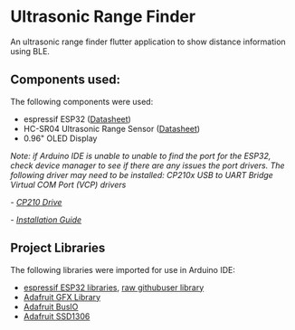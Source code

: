 # Ultrasonic Range Finder
An ultrasonic range finder flutter application to show distance information using BLE.

## Components used:
The following components were used:
- espressif ESP32 ([Datasheet](https://www.espressif.com/sites/default/files/documentation/esp32-wroom-32d_esp32-wroom-32u_datasheet_en.pdf))
- HC-SR04 Ultrasonic Range Sensor ([Datasheet](https://cdn.sparkfun.com/datasheets/Sensors/Proximity/HCSR04.pdf))
- 0.96" OLED Display

*Note: if Arduino IDE is unable to unable to find the port for the ESP32, check device manager to see if there are any issues the port drivers. 
The following driver may need to be installed: CP210x USB to UART Bridge Virtual COM Port (VCP) drivers*

*- [CP210 Drive](https://www.silabs.com/developers/usb-to-uart-bridge-vcp-drivers)*

*- [Installation Guide](https://www.pololu.com/docs/0J7/all#2)*

## Project Libraries
The following libraries were imported for use in Arduino IDE:
- [espressif ESP32 libraries](https://espressif.github.io/arduino-esp32/package_esp32_index.json), [raw githubuser library](https://raw.githubusercontent.com/espressif/arduino-esp32/gh-pages/package_esp32_index.json)
- [Adafruit GFX Library](https://github.com/adafruit/Adafruit-GFX-Library)
- [Adafruit BusIO](https://github.com/adafruit/Adafruit_BusIO)
- [Adafruit SSD1306](https://github.com/adafruit/Adafruit_SSD1306)

